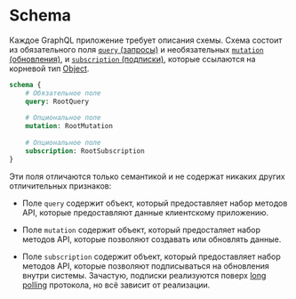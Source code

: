 # Schema

Каждое GraphQL приложение требует описания схемы. 
Схема состоит из обязательного поля 
[`query` (запросы)](/graphql/schema/query) и необязательных 
[`mutation` (обновления)](/graphql/schema/mutation), и 
[`subscription` (подписки)](/graphql/schema/subscription), 
которые ссылаются на корневой тип [Object](/graphql/object).

```graphql
schema {
    # Обязательное поле
    query: RootQuery
    
    # Опциональное поле
    mutation: RootMutation
    
    # Опциональное поле
    subscription: RootSubscription
}
```

Эти поля отличаются только семантикой и не содержат никаких других 
отличительных признаков: 

- Поле `query` содержит объект, который предоставляет набор 
методов API, которые предоставляют данные клиентскому приложению.

- Поле `mutation` содержит объект, который предосталяет набор
методов API, которые позволяют создавать или обновлять данные.

- Поле `subscription` содержит объект, который предоставляет
набор методов API, которые позволяют подписываться на обновления 
внутри системы. Зачастую, подписки реализуются поверх 
[long polling](https://ru.wikipedia.org/wiki/%D0%A2%D0%B5%D1%85%D0%BD%D0%BE%D0%BB%D0%BE%D0%B3%D0%B8%D1%8F_push)
протокола, но всё зависит от реализации.
